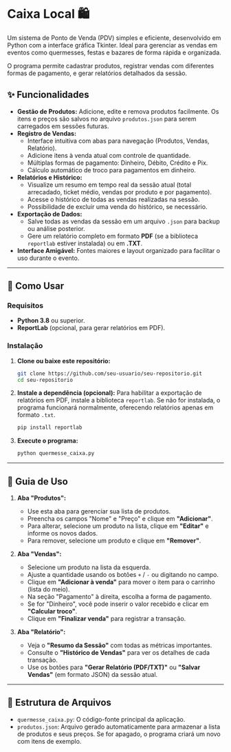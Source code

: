 # Caixa Local 🛍️

Um sistema de Ponto de Venda (PDV) simples e eficiente, desenvolvido em Python com a interface gráfica Tkinter. Ideal para gerenciar as vendas em eventos como quermesses, festas e bazares de forma rápida e organizada.

O programa permite cadastrar produtos, registrar vendas com diferentes formas de pagamento, e gerar relatórios detalhados da sessão.

## ✨ Funcionalidades

  * **Gestão de Produtos:** Adicione, edite e remova produtos facilmente. Os itens e preços são salvos no arquivo `produtos.json` para serem carregados em sessões futuras.
  * **Registro de Vendas:**
      * Interface intuitiva com abas para navegação (Produtos, Vendas, Relatório).
      * Adicione itens à venda atual com controle de quantidade.
      * Múltiplas formas de pagamento: Dinheiro, Débito, Crédito e Pix.
      * Cálculo automático de troco para pagamentos em dinheiro.
  * **Relatórios e Histórico:**
      * Visualize um resumo em tempo real da sessão atual (total arrecadado, ticket médio, vendas por produto e por pagamento).
      * Acesse o histórico de todas as vendas realizadas na sessão.
      * Possibilidade de excluir uma venda do histórico, se necessário.
  * **Exportação de Dados:**
      * Salve todas as vendas da sessão em um arquivo `.json` para backup ou análise posterior.
      * Gere um relatório completo em formato **PDF** (se a biblioteca `reportlab` estiver instalada) ou em **.TXT**.
  * **Interface Amigável:** Fontes maiores e layout organizado para facilitar o uso durante o evento.

-----

## 🚀 Como Usar

### Requisitos

  * **Python 3.8** ou superior.
  * **ReportLab** (opcional, para gerar relatórios em PDF).

### Instalação

1.  **Clone ou baixe este repositório:**

    ```bash
    git clone https://github.com/seu-usuario/seu-repositorio.git
    cd seu-repositorio
    ```

2.  **Instale a dependência (opcional):**
    Para habilitar a exportação de relatórios em PDF, instale a biblioteca `reportlab`. Se não for instalada, o programa funcionará normalmente, oferecendo relatórios apenas em formato `.txt`.

    ```bash
    pip install reportlab
    ```

3.  **Execute o programa:**

    ```bash
    python quermesse_caixa.py
    ```

-----

## 📖 Guia de Uso

1.  **Aba "Produtos":**

      * Use esta aba para gerenciar sua lista de produtos.
      * Preencha os campos "Nome" e "Preço" e clique em **"Adicionar"**.
      * Para alterar, selecione um produto na lista, clique em **"Editar"** e informe os novos dados.
      * Para remover, selecione um produto e clique em **"Remover"**.

2.  **Aba "Vendas":**

      * Selecione um produto na lista da esquerda.
      * Ajuste a quantidade usando os botões `+` / `-` ou digitando no campo.
      * Clique em **"Adicionar à venda"** para mover o item para o carrinho (lista do meio).
      * Na seção "Pagamento" à direita, escolha a forma de pagamento.
      * Se for "Dinheiro", você pode inserir o valor recebido e clicar em **"Calcular troco"**.
      * Clique em **"Finalizar venda"** para registrar a transação.

3.  **Aba "Relatório":**

      * Veja o **"Resumo da Sessão"** com todas as métricas importantes.
      * Consulte o **"Histórico de Vendas"** para ver os detalhes de cada transação.
      * Use os botões para **"Gerar Relatório (PDF/TXT)"** ou **"Salvar Vendas"** (em formato JSON) da sessão atual.

-----

## 📂 Estrutura de Arquivos

  * `quermesse_caixa.py`: O código-fonte principal da aplicação.
  * `produtos.json`: Arquivo gerado automaticamente para armazenar a lista de produtos e seus preços. Se for apagado, o programa criará um novo com itens de exemplo.